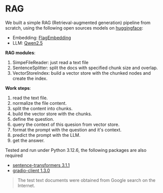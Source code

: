 # RAG

We built a simple RAG (Retrieval-augmented generation) pipeline from scratch, using the following open sources models on [huggingface](https://huggingface.co/):
- Embedding: [FlagEmbedding](https://huggingface.co/BAAI/bge-small-zh-v1.5)
- LLM: [Qwen2.5](https://huggingface.co/Qwen/Qwen2.5-72B-Instruct)

**RAG modules**:
1. SimpeFileReader: just read a text file
1. SentenceSplitter: split the docs with specified chunk size and overlap.
1. VectorStoreIndex: build a vector store with the chunked nodes and create the index.

**Work steps**:
1. read the text file.
1. normalize the file content.
1. split the content into chunks.
1. build the vector store with the chunks.
1. define the question.
1. query the context of this quesion from vector store.
1. format the prompt with the question and it's context.
1. predict the prompt with the LLM.
1. get the answer.

Tested and run under Python 3.12.6, the following packages are also required
- [sentence-transformers 3.1.1](https://www.sbert.net/)
- [gradio-client 1.3.0](https://www.gradio.app/guides/getting-started-with-the-python-client)

> The test text documents were obtained from Google search on the Internet.
